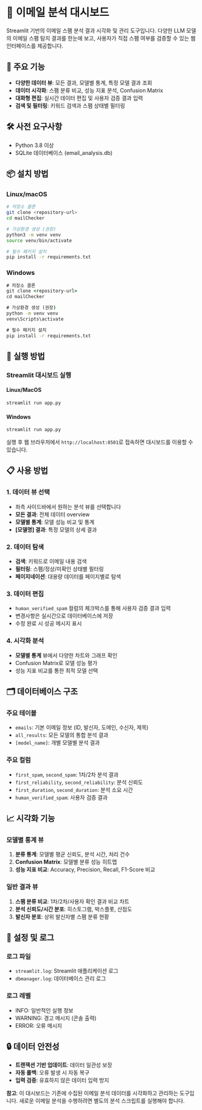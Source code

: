 # 📧 이메일 분석 대시보드

Streamlit 기반의 이메일 스팸 분석 결과 시각화 및 관리 도구입니다. 다양한 LLM 모델의 이메일 스팸 탐지 결과를 한눈에 보고, 사용자가 직접 스팸 여부를 검증할 수 있는 웹 인터페이스를 제공합니다.

## 🌟 주요 기능

- **다양한 데이터 뷰**: 모든 결과, 모델별 통계, 특정 모델 결과 조회
- **데이터 시각화**: 스팸 분류 비교, 성능 지표 분석, Confusion Matrix
- **대화형 편집**: 실시간 데이터 편집 및 사용자 검증 결과 입력
- **검색 및 필터링**: 키워드 검색과 스팸 상태별 필터링

## 🛠️ 사전 요구사항

- Python 3.8 이상
- SQLite 데이터베이스 (email_analysis.db)

## 📦 설치 방법

### Linux/macOS
```bash
# 저장소 클론
git clone <repository-url>
cd mailChecker

# 가상환경 생성 (권장)
python3 -m venv venv
source venv/bin/activate

# 필수 패키지 설치
pip install -r requirements.txt
```

### Windows
```cmd
# 저장소 클론
git clone <repository-url>
cd mailChecker

# 가상환경 생성 (권장)
python -m venv venv
venv\Scripts\activate

# 필수 패키지 설치
pip install -r requirements.txt
```

## 🚀 실행 방법

### Streamlit 대시보드 실행

#### Linux/MacOS
```bash
streamlit run app.py
```

#### Windows
```cmd
streamlit run app.py
```

실행 후 웹 브라우저에서 `http://localhost:8501`로 접속하면 대시보드를 이용할 수 있습니다.

## 📋 사용 방법

### 1. 데이터 뷰 선택
- 좌측 사이드바에서 원하는 분석 뷰를 선택합니다
- **모든 결과**: 전체 데이터 overview
- **모델별 통계**: 모델 성능 비교 및 통계
- **[모델명] 결과**: 특정 모델의 상세 결과

### 2. 데이터 탐색
- **검색**: 키워드로 이메일 내용 검색
- **필터링**: 스팸/정상/미확인 상태별 필터링
- **페이지네이션**: 대용량 데이터를 페이지별로 탐색

### 3. 데이터 편집
- `human_verified_spam` 컬럼의 체크박스를 통해 사용자 검증 결과 입력
- 변경사항은 실시간으로 데이터베이스에 저장
- 수정 완료 시 성공 메시지 표시

### 4. 시각화 분석
- **모델별 통계** 뷰에서 다양한 차트와 그래프 확인
- Confusion Matrix로 모델 성능 평가
- 성능 지표 비교를 통한 최적 모델 선택

## 🗂️ 데이터베이스 구조

### 주요 테이블
- `emails`: 기본 이메일 정보 (ID, 발신자, 도메인, 수신자, 제목)
- `all_results`: 모든 모델의 통합 분석 결과
- `[model_name]`: 개별 모델별 분석 결과

### 주요 컬럼
- `first_spam`, `second_spam`: 1차/2차 분석 결과
- `first_reliability`, `second_reliability`: 분석 신뢰도
- `first_duration`, `second_duration`: 분석 소요 시간
- `human_verified_spam`: 사용자 검증 결과

## 📈 시각화 기능

### 모델별 통계 뷰
1. **분류 통계**: 모델별 평균 신뢰도, 분석 시간, 처리 건수
2. **Confusion Matrix**: 모델별 분류 성능 히트맵
3. **성능 지표 비교**: Accuracy, Precision, Recall, F1-Score 비교

### 일반 결과 뷰
1. **스팸 분류 비교**: 1차/2차/사용자 확인 결과 비교 차트
2. **분석 신뢰도/시간 분포**: 히스토그램, 박스플롯, 산점도
3. **발신자 분포**: 상위 발신자별 스팸 분류 현황

## 🔧 설정 및 로그

### 로그 파일
- `streamlit.log`: Streamlit 애플리케이션 로그
- `dbmanager.log`: 데이터베이스 관리 로그

### 로그 레벨
- INFO: 일반적인 실행 정보
- WARNING: 경고 메시지 (콘솔 출력)
- ERROR: 오류 메시지

## 🔒 데이터 안전성

- **트랜잭션 기반 업데이트**: 데이터 일관성 보장
- **자동 롤백**: 오류 발생 시 자동 복구
- **입력 검증**: 유효하지 않은 데이터 입력 방지

**참고**: 이 대시보드는 기존에 수집된 이메일 분석 데이터를 시각화하고 관리하는 도구입니다. 새로운 이메일 분석을 수행하려면 별도의 분석 스크립트를 실행해야 합니다.
